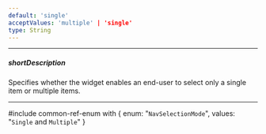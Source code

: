 ```yaml
---
default: 'single'
acceptValues: 'multiple' | 'single'
type: String
---
```

---
##### shortDescription
Specifies whether the widget enables an end-user to select only a single item or multiple items.

---
#include common-ref-enum with {
    enum: "`NavSelectionMode`",
    values: "`Single` and `Multiple`"
}